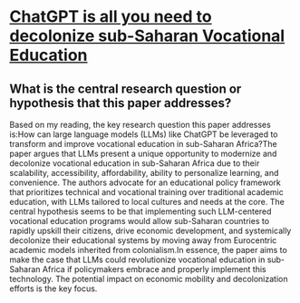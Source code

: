 # [ChatGPT is all you need to decolonize sub-Saharan Vocational Education](https://arxiv.org/abs/2304.13728)

## What is the central research question or hypothesis that this paper addresses?

Based on my reading, the key research question this paper addresses is:How can large language models (LLMs) like ChatGPT be leveraged to transform and improve vocational education in sub-Saharan Africa?The paper argues that LLMs present a unique opportunity to modernize and decolonize vocational education in sub-Saharan Africa due to their scalability, accessibility, affordability, ability to personalize learning, and convenience. The authors advocate for an educational policy framework that prioritizes technical and vocational training over traditional academic education, with LLMs tailored to local cultures and needs at the core. The central hypothesis seems to be that implementing such LLM-centered vocational education programs would allow sub-Saharan countries to rapidly upskill their citizens, drive economic development, and systemically decolonize their educational systems by moving away from Eurocentric academic models inherited from colonialism.In essence, the paper aims to make the case that LLMs could revolutionize vocational education in sub-Saharan Africa if policymakers embrace and properly implement this technology. The potential impact on economic mobility and decolonization efforts is the key focus.
